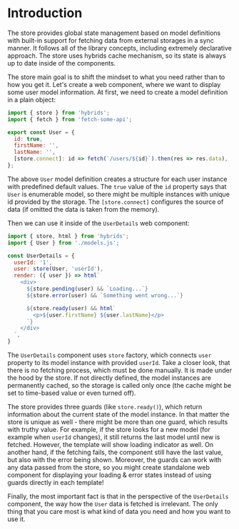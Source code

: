 # Introduction

The store provides global state management based on model definitions with built-in support for fetching data from external storages in a sync manner. It follows all of the library concepts, including extremely declarative approach. The store uses hybrids cache mechanism, so its state is always up to date inside of the components.

The store main goal is to shift the mindset to what you need rather than to how you get it. Let's create a web component, where we want to display some user model information. At first, we need to create a model definition in a plain object:

```javascript
import { store } from 'hybrids';
import { fetch } from 'fetch-some-api';

export const User = {
  id: true,
  firstName: '',
  lastName: '',
  [store.connect]: id => fetch(`/users/${id}`).then(res => res.data),
};
```

The above `User` model definition creates a structure for each user instance with predefined default values. The `true` value of the `id` property says that `User` is enumerable model, so there might be multiple instances with unique id provided by the storage. The `[store.connect]` configures the source of data (if omitted the data is taken from the memory).

Then we can use it inside of the `UserDetails` web component:

```javascript
import { store, html } from 'hybrids';
import { User } from './models.js';

const UserDetails = {
  userId: '1',
  user: store(User, 'userId'),
  render: ({ user }) => html`
    <div>
      ${store.pending(user) && `Loading...`}
      ${store.error(user) && `Something went wrong...`}

      ${store.ready(user) && html`
        <p>${user.firstName} ${user.lastName}</p>
      `}
    </div>
  `,
}
```

The `UserDetails` component uses `store` factory, which connects `user` property to its model instance with provided `userId`. Take a closer look, that there is no fetching process, which must be done manually. It is made under the hood by the store. If not directly defined, the model instances are permanently cached, so the storage is called only once (the cache might be set to time-based value or even turned off).

The store provides three guards (like `store.ready()`), which return information about the current state of the model instance. In that matter the store is unique as well - there might be more than one guard, which results with truthy value. For example, if the store looks for a new model (for example when `userId` changes), it still returns the last model until new is fetched. However, the template will show loading indicator as well. On another hand, if the fetching fails, the component still have the last value, but also with the error being shown. Moreover, the guards can work with any data passed from the store, so you might create standalone web component for displaying your loading & error states instead of using guards directly in each template!

Finally, the most important fact is that in the perspective of the `UserDetails` component, the way how the `User` data is fetched is irrelevant. The only thing that you care most is what kind of data you need and how you want to use it.
